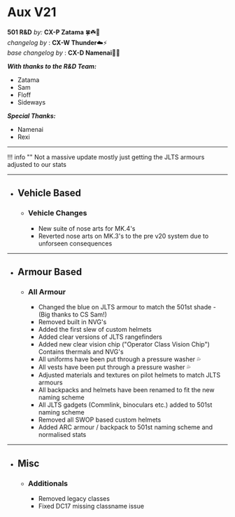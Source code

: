 # Aux V21

**501 R&D**
*by:* **CX-P Zatama** 🍀☘️🥔  
*changelog by* : **CX-W Thunder**:cloud::zap:  
_base changelog by_ : **CX-D Namenai**🐉🐲  

***With thanks to the R&D Team:***

+ Zatama
+ Sam
+ Floff
+ Sideways

***Special Thanks:***

+ Namenai
+ Rexi

---

!!! info ""
    Not a massive update mostly just getting the JLTS armours adjusted to our stats

---

+ ##  Vehicle Based

    + ### Vehicle Changes

        + New suite of nose arts for MK.4's
        + Reverted nose arts on MK.3's to the pre v20 system due to unforseen consequences

---

+ ## Armour Based

    + ### All Armour

        + Changed the blue on JLTS armour to match the 501st shade - (Big thanks to CS Sam!)
        + Removed built in NVG's
        + Added the first slew of custom helmets
        + Added clear versions of JLTS rangefinders
        + Added new clear vision chip ("Operator Class Vision Chip") Contains thermals and NVG's
        + All uniforms have been put through a pressure washer :sweat_drops:
        + All vests have been put through a pressure washer :sweat_drops:
        + Adjusted materials and textures on pilot helmets to match JLTS armours
        + All backpacks and helmets have been renamed to fit the new naming scheme
        + All JLTS gadgets (Commlink, binoculars etc.) added to 501st naming scheme
        + Removed all SWOP based custom helmets
        + Added ARC armour / backpack to 501st naming scheme and normalised stats

---  

+ ## Misc

    + ### Additionals

        + Removed legacy classes
        + Fixed DC17 missing classname issue
